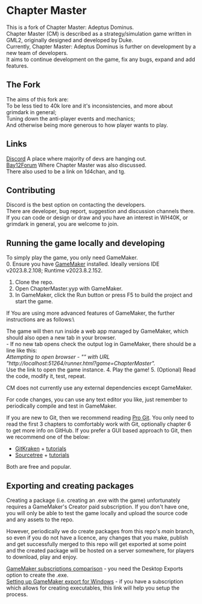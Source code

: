 # Chapter Master

This is a fork of Chapter Master: Adeptus Dominus.\
Chapter Master (CM) is described as a strategy/simulation game written in GML2, originally designed and developed by Duke.\
Currently, Chapter Master: Adeptus Dominus is further on development by a new team of developers.\
It aims to continue development on the game, fix any bugs, expand and add features.

## The Fork

The aims of this fork are:\
To be less tied to 40k lore and it's inconsistencies, and more about grimdark in general;\
Tuning down the anti-player events and mechanics;\
And otherwise being more generous to how player wants to play.

## Links

[Discord](https://discord.gg/zAGpqHzsXQ)
A place where majority of devs are hanging out.\
[Bay12Forum](http://www.bay12forums.com/smf/index.php?topic=142620.0)
Where Chapter Master was also discussed.\
There also used to be a link on 1d4chan, and tg.

## Contributing

Discord is the best option on contacting the developers.\
There are developer, bug report, suggestion and discussion channels there.\
If you can code or design or draw and you have an interest in WH40K, or grimdark in general, you are welcome to join.

## Running the game locally and developing

To simply play the game, you only need GameMaker.\
0. Ensure you have [GameMaker](https://gamemaker.io/en/download) installed. Ideally versions IDE v2023.8.2.108; Runtime v2023.8.2.152.
1. Clone the repo.
2. Open ChapterMaster.yyp with GameMaker.
3. In GameMaker, click the Run button or press F5 to build the project and start the game.

If You are using more advanced features of GameMaker, the further instructions are as follows:\

The game will then run inside a web app managed by GameMaker, which should also open a new tab in your browser.\
	- If no new tab opens check the output log in GameMaker, there should be a line like this:\
	  _Attempting to open browser - "" with URL "http://localhost:51264/runner.html?game=ChapterMaster"._ \
      Use the link to open the game instance.
4. Play the game!
5. (Optional) Read the code, modify it, test, repeat.

CM does not currently use any external dependencies except GameMaker.

For code changes, you can use any text editor you like, just remember to periodically compile and test in GameMaker.

If you are new to Git, then we recommend reading [Pro Git](https://git-scm.com/book/en/v2). You only need to read the first 3 chapters to comfortably work with Git, optionally chapter 6 to get more info on GitHub. If you prefer a GUI based approach to Git, then we recommend one of the below:
- [GitKraken](https://www.gitkraken.com/) + [tutorials](https://www.gitkraken.com/learn/git/tutorials)
- [Sourcetree](https://www.sourcetreeapp.com/) + [tutorials](https://confluence.atlassian.com/get-started-with-sourcetree)

Both are free and popular. 

## Exporting and creating packages

Creating a package (i.e. creating an .exe with the game) unfortunately requires a GameMaker's Creator paid subscription. If you don't have one, you will only be able to test the game locally and upload the source code and any assets to the repo. 

However, periodically we do create packages from this repo's _main_ branch, so even if you do not have a licence, any changes that you make, publish and get successfully merged to this repo will get exported at some point and the created package will be hosted on a server somewhere, for players to download, play and enjoy. 

[GameMaker subscriptions comparison](https://gamemaker.io/en/get) - you need the Desktop Exports option to create the .exe.\
[Setting up GameMaker export for Windows](https://help.yoyogames.com/hc/en-us/articles/235186048-Setting-Up-For-Windows) - if you have a subscription which allows for creating executables, this link will help you setup the process.